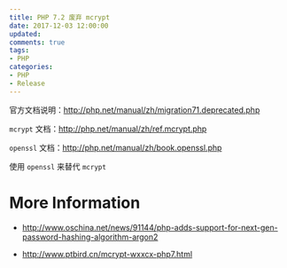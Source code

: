 ```yaml
---
title: PHP 7.2 废弃 mcrypt
date: 2017-12-03 12:00:00
updated:
comments: true
tags:
- PHP
categories:
- PHP
- Release
---
```


官方文档说明：http://php.net/manual/zh/migration71.deprecated.php

<!--more-->

`mcrypt` 文档：http://php.net/manual/zh/ref.mcrypt.php

`openssl` 文档：http://php.net/manual/zh/book.openssl.php

使用 `openssl` 来替代 `mcrypt`

# More Information

* http://www.oschina.net/news/91144/php-adds-support-for-next-gen-password-hashing-algorithm-argon2

* http://www.ptbird.cn/mcrypt-wxxcx-php7.html
